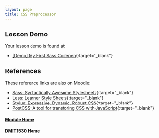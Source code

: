 ```yaml
---
layout: page
title: CSS Preprocessor
---
```


## Lesson Demo
Your lesson demo is found at:
* [[Demo] My First Sass Codepen](https://codepen.io/bconnell/pen/vQbBXP){:target="_blank"}

## References
These reference links are also on Moodle:
* [Sass: Syntactically Awesome Stylesheets](https://sass-lang.com/){:target="_blank"}
* [Less: Learner Style Sheets](https://lesscss.org/){:target="_blank"}
* [Stylus: Expressive, Dynamic, Robust CSS](https://stylus-lang.com/){:target="_blank"}
* [PostCSS: A tool for transforing CSS with JavaScript](https://postcss.org/){:target="_blank"}

#### [Module Home](../)
#### [DMIT1530 Home](../../)